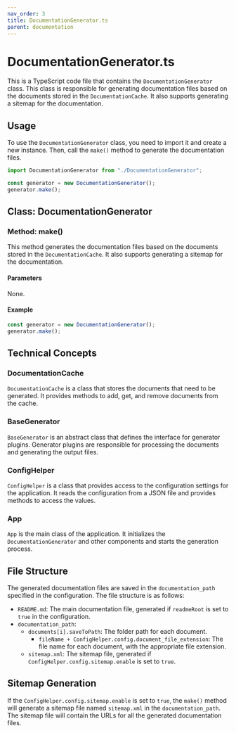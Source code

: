 ```yaml
---
nav_order: 3
title: DocumentationGenerator.ts
parent: documentation
---
```


# DocumentationGenerator.ts

This is a TypeScript code file that contains the `DocumentationGenerator` class. This class is responsible for generating documentation files based on the documents stored in the `DocumentationCache`. It also supports generating a sitemap for the documentation.

## Usage

To use the `DocumentationGenerator` class, you need to import it and create a new instance. Then, call the `make()` method to generate the documentation files.

```typescript
import DocumentationGenerator from "./DocumentationGenerator";

const generator = new DocumentationGenerator();
generator.make();
```

## Class: DocumentationGenerator

### Method: make()

This method generates the documentation files based on the documents stored in the `DocumentationCache`. It also supports generating a sitemap for the documentation.

#### Parameters

None.

#### Example

```typescript
const generator = new DocumentationGenerator();
generator.make();
```

## Technical Concepts

### DocumentationCache

`DocumentationCache` is a class that stores the documents that need to be generated. It provides methods to add, get, and remove documents from the cache.

### BaseGenerator

`BaseGenerator` is an abstract class that defines the interface for generator plugins. Generator plugins are responsible for processing the documents and generating the output files.

### ConfigHelper

`ConfigHelper` is a class that provides access to the configuration settings for the application. It reads the configuration from a JSON file and provides methods to access the values.

### App

`App` is the main class of the application. It initializes the `DocumentationGenerator` and other components and starts the generation process.

## File Structure

The generated documentation files are saved in the `documentation_path` specified in the configuration. The file structure is as follows:

- `README.md`: The main documentation file, generated if `readmeRoot` is set to `true` in the configuration.
- `documentation_path`:
  - `documents[i].saveToPath`: The folder path for each document.
    - `fileName + ConfigHelper.config.document_file_extension`: The file name for each document, with the appropriate file extension.
  - `sitemap.xml`: The sitemap file, generated if `ConfigHelper.config.sitemap.enable` is set to `true`.

## Sitemap Generation

If the `ConfigHelper.config.sitemap.enable` is set to `true`, the `make()` method will generate a sitemap file named `sitemap.xml` in the `documentation_path`. The sitemap file will contain the URLs for all the generated documentation files.
